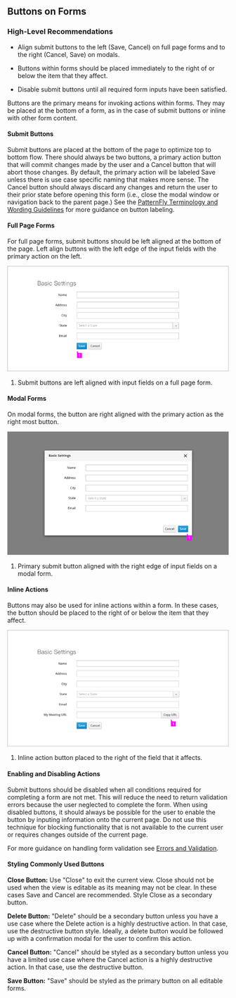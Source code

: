 ## Buttons on Forms

### High-Level Recommendations

* Align submit buttons to the left (Save, Cancel) on full page forms and to the right (Cancel, Save) on modals.

* Buttons within forms should be placed immediately to the right of or below the item that they affect.

* Disable submit buttons until all required form inputs have been satisfied.



Buttons are the primary means for invoking actions within forms.  They may be placed at the bottom of a form, as in the case of submit buttons or inline with other form content. 

#### Submit Buttons
Submit buttons are placed at the bottom of the page to optimize top to bottom flow.  There should always be two buttons, a primary action button that will commit changes made by the user and a Cancel button that will abort those changes.  By default, the primary action will be labeled Save unless there is use case specific naming that makes more sense.  The Cancel button should always discard any changes and return the user to their prior state before opening this form (i.e., close the modal window or navigation back to the parent page.)  See the [PatternFly Terminology and Wording Guidelines](http://www.patternfly.org/styles/terminology-and-wording/#_) for more guidance on button labeling.

#### Full Page Forms
For full page forms, submit buttons should be left aligned at the bottom of the page. Left align buttons with the left edge of the input fields with the primary action on the left.  

![Buttons on Forms](img/buttons-on-form.png)
1. Submit buttons are left aligned with input fields on a full page form.

#### Modal Forms
On modal forms, the button are right aligned with the primary action as the right most button.

![Buttons on Modal](img/buttons-on-modal.png)
1. Primary submit button aligned with the right edge of input fields on a modal form.

#### Inline Actions
Buttons may also be used for inline actions within a form.  In these cases, the button should be placed to the right of or below the item that they affect.

![Buttons within Form](img/buttons-within-form.png)
1. Inline action button placed to the right of the field that it affects.

#### Enabling and Disabling Actions
Submit buttons should be disabled when all conditions required for completing a form are not met.  This will reduce the need to return validation errors because the user neglected to complete the form.  When using disabled buttons, it should always be possible for the user to enable the button by inputing information onto the current page.  Do not use this technique for blocking functionality that is not available to the current user or requires changes outside of the current page.

For more guidance on handling form validation see [Errors and Validation](http://www.patternfly.org/pattern-library/forms-and-controls/errors-and-validation/).

#### Styling Commonly Used Buttons

  **Close Button:**
Use "Close" to exit the current view.  Close should not be used when the view is editable as its meaning may not be clear.  In these cases Save and Cancel are recommended.  Style Close as a secondary button.

  **Delete Button:**
  "Delete" should be a secondary button unless you have a use case where the Delete action is a highly destructive action. In that case, use the destructive button style. Ideally, a delete button would be followed up with a confirmation modal for the user to confirm this action.

  **Cancel Button:**
  "Cancel" should be styled as a secondary button unless you have a limited use case where the Cancel action is a highly destructive action. In that case, use the destructive button.
  
  **Save Button:**
  "Save" should be styled as the primary button on all editable forms. 
